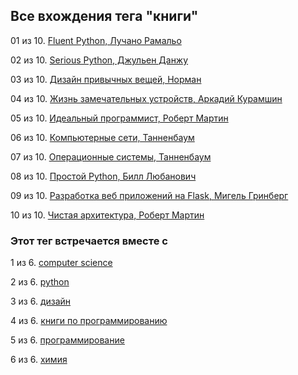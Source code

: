 ## Все вхождения тега "книги"


01 из 10. [Fluent Python, Лучано Рамальо](./2020-07-12_fluent_python.md)

02 из 10. [Serious Python, Джульен Данжу](./2020-07-12_serious_python.md)

03 из 10. [Дизайн привычных вещей, Норман](./2021-05-02_dizayn_privichnih_veshey_norman.md)

04 из 10. [Жизнь замечательных устройств, Аркадий Курамшин](./2021-05-02_jizn_zamechatelnih_ustroistv.md)

05 из 10. [Идеальный программист, Роберт Мартин](./2020-07-17_idealniy_programmist_martin.md)

06 из 10. [Компьютерные сети, Танненбаум](./2021-05-02_computernie_seti_tannenbaum.md)

07 из 10. [Операционные системы, Танненбаум](./2021-05-02_operacionnie_systemy_tannenbaum.md)

08 из 10. [Простой Python, Билл Любанович](./2020-07-12_introducing_python.md)

09 из 10. [Разработка веб приложений на Flask, Мигель Гринберг](./2020-07-12_web_prilozhenia_flask.md)

10 из 10. [Чистая архитектура, Роберт Мартин](./2021-02-28_chistaya_architectura_martin.md)



### Этот тег встречается вместе с


1 из 6. [computer science](./meta_computer_science.md)

2 из 6. [python](./meta_python.md)

3 из 6. [дизайн](./meta_dizayn.md)

4 из 6. [книги по программированию](./meta_knigi_po_programmirovaniy.md)

5 из 6. [программирование](./meta_programmirovanie.md)

6 из 6. [химия](./meta_himiya.md)

